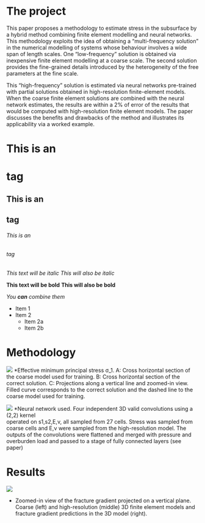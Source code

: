
# The project 
This paper proposes a methodology to estimate stress in the subsurface by a hybrid method 
combining finite element modelling and neural networks. This methodology exploits the idea 
of obtaining a “multi-frequency solution” in the numerical modelling of systems whose behaviour
 involves a wide span of length scales. One “low-frequency” solution is obtained via inexpensive 
 finite element modelling at a coarse scale. The second solution provides the fine-grained 
 details introduced by the heterogeneity of the free parameters at the fine scale. 
 
 This “high-frequency” solution is estimated via neural networks pre-trained with partial 
 solutions obtained in high-resolution finite-element models. When the coarse finite element 
 solutions are combined with the neural network estimates, the results are within  a 2% 
 of error of the results that would be computed with high-resolution finite element models.
 The  paper discusses the benefits and drawbacks of the method and illustrates its applicability 
 via a worked example.

# This is an <h1> tag
## This is an <h2> tag
###### This is an <h6> tag

*This text will be italic*
_This will also be italic_

**This text will be bold**
__This will also be bold__

_You **can** combine them_


* Item 1
* Item 2
  * Item 2a
  * Item 2b


# Methodology   
![](/images/S1Example.PNG)
*Effective minimum principal stress σ_1. A: Cross horizontal section of the coarse model 
used for training. B: Cross horizontal section of the correct solution. 
C: Projections along a vertical line and zoomed-in view. Filled curve corresponds to 
the correct solution and the dashed line to the coarse model used for training. 


![](/images/network.PNG)
*Neural network used. Four independent 3D valid convolutions using a (2,2) kernel  
operated on s1,s2,E,ν, all sampled from 27 cells. Stress was sampled from coarse 
cells and E,ν were sampled from the high-resolution model. The outputs of the convolutions 
were flattened and merged with  pressure and overburden load and passed to a stage of  fully connected 
layers (see paper)

# Results 
![](/images/FrontPage2.png)
* Zoomed-in view of the fracture gradient projected on a vertical  plane. Coarse (left)  and high-resolution 
(middle) 3D finite element models and fracture gradient predictions in the 3D model (right).  



